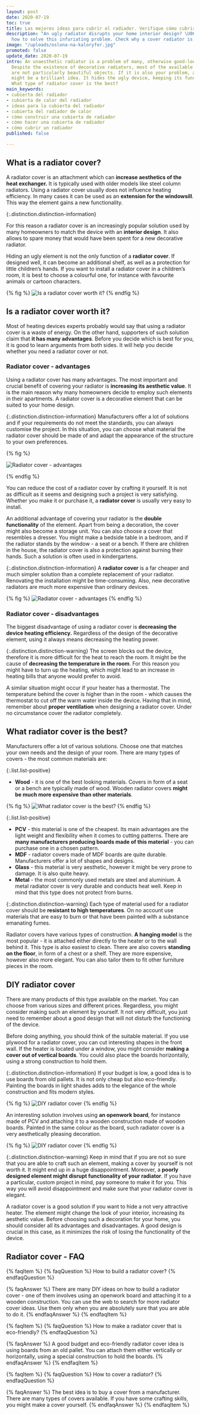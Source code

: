 ```yaml
---
layout: post
date: 2020-07-19
toc: true
title: Las mejores ideas para cubrir el radiador. Verifique cómo cubrir un feo radiador
description: "An ugly radiator disrupts your home interior design? \U0001F3E0 Learn
  how to solve this infuriating problem. Check why a cover radiator is the best solution."
image: "/uploads/oslona-na-kaloryfer.jpg"
promoted: false
update_date: 2020-07-19
intro: An unaesthetic radiator is a problem of many, otherwise good-looking apartments.
  Despite the existence of decorative radiators, most of the available heating devices
  are not particularly beautiful objects. If it is also your problem, a radiator cover
  might be a brilliant idea. It hides the ugly device, keeping its functionality.
  What type of radiator cover is the best?
main_keywords:
- cubierta del radiador
- cubierta de calor del radiador
- ideas para la cubierta del radiador
- cubierta del radiador de calor
- cómo construir una cubierta de radiador
- cómo hacer una cubierta de radiador
- cómo cubrir un radiador
published: false

---
```

## What is a radiator cover?

A radiator cover is an attachment which can **increase aesthetics of the heat exchanger.** It is typically used with older models like steel column radiators. Using a radiator cover usually does not influence heating efficiency. In many cases it can be used as an **extension for the windowsill**. This way the element gains a new functionality.

{:.distinction.distinction-information} 

For this reason a radiator cover is an increasingly popular solution used by many homeowners to match the device with an **interior design**. It also allows to spare money that would have been spent for a new decorative radiator.

Hiding an ugly element is not the only function of a **radiator cover**. If designed well, it can become an additional shelf, as well as  a protection for little children’s hands. If you want to install a radiator cover in a children’s room, it is best to choose a colourful one, for instance with favourite animals or cartoon characters.

{% fig %}
![Is a radiator cover worth it?](/uploads/czy-zabudowa-grzejnika-sie-oplaca.jpg "Is a radiator cover worth it?")
{% endfig %}

## Is a radiator cover worth it?

Most of heating devices experts probably would say that using a radiator cover is a waste of energy. On the other hand, supporters of such solution claim that **it has many advantages**. Before you decide which is best for you, it is good to learn arguments from both sides. It will help you decide whether you need a radiator cover or not.

### Radiator cover - advantages

Using a radiator cover has many advantages. The most important and crucial benefit of covering your radiator is **increasing its aesthetic value**. It is the main reason why many homeowners decide to employ such elements in their apartments. A radiator cover is a decorative element that can be suited to your home design.

{:.distinction.distinction-information}
Manufacturers offer a lot of solutions and if your requirements do not meet the standards, you can always customise the project. In this situation, you can choose what material the radiator cover should be made of and adapt the appearance of the structure to your own preferences.

{% fig %}

![Radiator cover - advantages](/uploads/oslona-na-kaloryfer-wzor.jpg "Radiator cover - advantages")

{% endfig %}

You can reduce the cost of a radiator cover by crafting it yourself. It is not as difficult as it seems and designing such a project is very satisfying. Whether you make it or purchase it, a **radiator cover** is usually very easy to install.

An additional advantage of covering your radiator is the **double functionality** of the element. Apart from being a decoration, the cover might also become a storage unit. You can also choose a cover that resembles a dresser. You might make a bedside table in a bedroom, and if the radiator stands by the window - a seat or a bench. If there are children in the house, the radiator cover is also a protection against burning their hands. Such a solution is often used in kindergartens.

{:.distinction.distinction-information}
A **radiator cover** is a far cheaper and much simpler solution than a complete replacement of your radiator. Renovating the installation might be time-consuming. Also, new decorative radiators are much more expensive than ordinary devices.

{% fig %}
![Radiator cover - advantages](/uploads/oslona-na-grzejnik-zalety.jpg "Radiator cover - advantages")
{% endfig %}

### Radiator cover - disadvantages

The biggest disadvantage of using a radiator cover is **decreasing the device heating efficiency.** Regardless of the design of the decorative element, using it always means decreasing the heating power.

{:.distinction.distinction-warning}
The screen blocks out the device, therefore it is more difficult for the heat to reach the room. It might be the cause of **decreasing the temperature in the room**. For this reason you might have to turn up the heating, which might lead to an increase in heating bills that anyone would prefer to avoid.

A similar situation might occur if your heater has a thermostat. The temperature behind the cover is higher than in the room - which causes the thermostat to cut off the warm water inside the device. Having that in mind, remember about **proper ventilation** when designing a radiator cover. Under no circumstance cover the radiator completely.

## What radiator cover is the best?

Manufacturers offer a lot of various solutions. Choose one that matches your own needs and the design of your room. There are many types of covers - the most common materials are:

{:.list.list-positive}

* **Wood** - it is one of the best looking materials. Covers in form of a seat or a bench are typically made of wood. Wooden radiator covers **might be much more expensive than other materials**.

{% fig %}
![What radiator cover is the best?](/uploads/jaka-oslona-na-kaloryfer-jest-najlepsza.jpg "What radiator cover is the best?")
{% endfig %}

{:.list.list-positive}

* **PCV** - this material is one of the cheapest. Its main advantages are the light weight and flexibility when it comes to cutting patterns. There are **many manufacturers producing boards made of this material** - you can purchase one in a chosen pattern.
* **MDF** - radiator covers made of MDF boards are quite durable. Manufacturers offer a lot of shapes and designs.
* **Glass** - this material is very aesthetic, however it might be very prone to damage. It is also quite heavy.
* **Metal** - the most commonly used metals are steel and aluminium. A metal radiator cover is very durable and conducts heat well. Keep in mind that this type does not protect from burns.

{:.distinction.distinction-warning}
Each type of material used for a radiator cover should be **resistant to high temperatures**. On no account use materials that are easy to burn or that have been painted with a substance emanating fumes.

Radiator covers have various types of construction. **A hanging model** is the most popular - it is attached either directly to the heater or to the wall behind it. This type is also easiest to clean. There are also covers **standing on the floor**, in form of a chest or a shelf. They are more expensive, however also more elegant. You can also tailor them to fit other furniture pieces in the room.

## DIY radiator cover

There are many products of this type available on the market. You can choose from various sizes and different prices. Regardless, you might consider making such an element by yourself. It not very difficult, you just need to remember about a good design that will not disturb the functioning of the device.

Before doing anything, you should think of the suitable material. If you use plywood for a radiator cover, you can cut interesting shapes in the front wall. If the heater is located under a window, you might consider **making a cover out of vertical boards**. You could also place the boards horizontally, using a strong construction to hold them.

{:.distinction.distinction-information}
If your budget is low, a good idea is to use boards from old pallets. It is not only cheap but also eco-friendly. Painting the boards in light shades adds to the elegance of the whole construction and fits modern styles.

{% fig %}
![DIY radiator cover](/uploads/diy-wlasnorecznie-wykonana-oslona-na-kaloryfer.jpg "DIY radiator cover")
{% endfig %}

An interesting solution involves using **an openwork board**, for instance made of PCV and attaching it to a wooden construction made of wooden boards. Painted in the same colour as the board, such radiator cover is a very aesthetically pleasing decoration.

{% fig %}
![DIY radiator cover](/uploads/diy-wlasnorecznie-wykonana-oslona-na-kaloryfer2.jpg "DIY radiator cover")
{% endfig %}

{:.distinction.distinction-warning}
Keep in mind that if you are not so sure that you are able to craft such an element, making a cover by yourself is not worth it. It might end up in a huge disappointment. Moreover, a **poorly designed element might disrupt functionality of your radiator**. If you have a particular, custom project in mind, pay someone to make it for you. This way you will avoid disappointment and make sure that your radiator cover is elegant.

A radiator cover is a good solution if you want to hide a not very attractive heater. The element might change the look of your interior, increasing its aesthetic value. Before choosing such a decoration for your home, you should consider all its advantages and disadvantages. A good design is crucial in this case, as it minimizes the risk of losing the functionality of the device.

## Radiator cover - FAQ

{% faqItem %}
{% faqQuestion %}
How to build a radiator cover?
{% endfaqQuestion %}

{% faqAnswer %}
There are many DIY ideas on how to build a radiator cover - one of them involves using an openwork board and attaching it to a wooden construction. You can use the web to search for more radiator cover ideas. Use them only when you are absolutely sure that you are able to do it.
{% endfaqAnswer %}
{% endfaqItem %}

{% faqItem %}
{% faqQuestion %}
How to make a radiator cover that is eco-friendly?
{% endfaqQuestion %}

{% faqAnswer %}
A good budget and eco-friendly radiator cover idea is using boards from an old pallet. You can attach them either vertically or horizontally, using a special construction to hold the boards.
{% endfaqAnswer %}
{% endfaqItem %}

{% faqItem %}
{% faqQuestion %}
How to cover a radiator?
{% endfaqQuestion %}

{% faqAnswer %}
The best idea is to buy a cover from a manufacturer. There are many types of covers available. If you have some crafting skills, you might make a cover yourself.
{% endfaqAnswer %}
{% endfaqItem %}